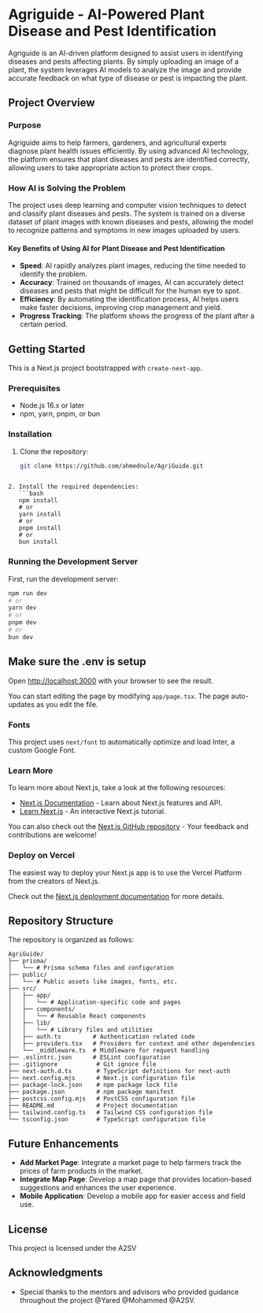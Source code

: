 
# Agriguide - AI-Powered Plant Disease and Pest Identification

Agriguide is an AI-driven platform designed to assist users in identifying diseases and pests affecting plants. By simply uploading an image of a plant, the system leverages AI models to analyze the image and provide accurate feedback on what type of disease or pest is impacting the plant.

## Project Overview

### Purpose
Agriguide aims to help farmers, gardeners, and agricultural experts diagnose plant health issues efficiently. By using advanced AI technology, the platform ensures that plant diseases and pests are identified correctly, allowing users to take appropriate action to protect their crops.

### How AI is Solving the Problem
The project uses deep learning and computer vision techniques to detect and classify plant diseases and pests. The system is trained on a diverse dataset of plant images with known diseases and pests, allowing the model to recognize patterns and symptoms in new images uploaded by users.

#### Key Benefits of Using AI for Plant Disease and Pest Identification
- **Speed**: AI rapidly analyzes plant images, reducing the time needed to identify the problem.
- **Accuracy**: Trained on thousands of images, AI can accurately detect diseases and pests that might be difficult for the human eye to spot.
- **Efficiency**: By automating the identification process, AI helps users make faster decisions, improving crop management and yield.
- **Progress Tracking**: The platform shows the progress of the plant after a certain period.

## Getting Started

This is a Next.js project bootstrapped with `create-next-app`.

### Prerequisites
- Node.js 16.x or later
- npm, yarn, pnpm, or bun

### Installation
1. Clone the repository:
   ```bash
   git clone https://github.com/ahmednule/AgriGuide.git
   ```
```

2. Install the required dependencies:
   ```bash
   npm install
   # or
   yarn install
   # or
   pnpm install
   # or
   bun install
   ```

### Running the Development Server
First, run the development server:

```bash
npm run dev
# or
yarn dev
# or
pnpm dev
# or
bun dev
```

## Make sure the .env is setup
Open [http://localhost:3000](http://localhost:3000) with your browser to see the result.

You can start editing the page by modifying `app/page.tsx`. The page auto-updates as you edit the file.

### Fonts
This project uses `next/font` to automatically optimize and load Inter, a custom Google Font.

### Learn More
To learn more about Next.js, take a look at the following resources:
- [Next.js Documentation](https://nextjs.org/docs) - Learn about Next.js features and API.
- [Learn Next.js](https://nextjs.org/learn) - An interactive Next.js tutorial.

You can also check out the [Next.js GitHub repository](https://github.com/vercel/next.js/) - Your feedback and contributions are welcome!

### Deploy on Vercel
The easiest way to deploy your Next.js app is to use the Vercel Platform from the creators of Next.js.

Check out the [Next.js deployment documentation](https://nextjs.org/docs/deployment) for more details.

## Repository Structure

The repository is organized as follows:

```
AgriGuide/
├── prisma/
│   └── # Prisma schema files and configuration
├── public/
│   └── # Public assets like images, fonts, etc.
├── src/
│   ├── app/
│   │   └── # Application-specific code and pages
│   ├── components/
│   │   └── # Reusable React components
│   ├── lib/
│   │   └── # Library files and utilities
│   ├── auth.ts         # Authentication related code
│   ├── providers.tsx   # Providers for context and other dependencies
│   └── _middleware.ts  # Middleware for request handling
├── .eslintrc.json      # ESLint configuration
├── .gitignore           # Git ignore file
├── next-auth.d.ts       # TypeScript definitions for next-auth
├── next.config.mjs      # Next.js configuration file
├── package-lock.json    # npm package lock file
├── package.json         # npm package manifest
├── postcss.config.mjs   # PostCSS configuration file
├── README.md            # Project documentation
├── tailwind.config.ts   # Tailwind CSS configuration file
└── tsconfig.json        # TypeScript configuration file
```

## Future Enhancements

- **Add Market Page**: Integrate a market page to help farmers track the prices of farm products in the market.
- **Integrate Map Page**: Develop a map page that provides location-based suggestions and enhances the user experience.
- **Mobile Application**: Develop a mobile app for easier access and field use.

## License
This project is licensed under the A2SV

## Acknowledgments
- Special thanks to the mentors and advisors who provided guidance throughout the project @Yared @Mohammed @A2SV.
